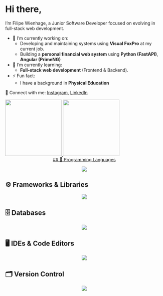 # Hi there, 
I’m Filipe Wienhage, a Junior Software Developer focused on evolving in full-stack web development.

- 🔭 I’m currently working on:
  - Developing and maintaining systems using **Visual FoxPro** at my current job.
  - Building a **personal financial web system** using **Python (FastAPI)**, **Angular (PrimeNG)**
- 🌱 I’m currently learning:
  - **Full-stack web development** (Frontend & Backend).
- ⚡ Fun fact:
  - I have a background in **Physical Education**

<p>
📲 Connect with me: 
<a href="https://www.instagram.com/filipeeduw/" target="_blank" rel="noopener noreferrer">Instagram</a>,  
<a href="https://www.linkedin.com/in/filipewienhage/" target="_blank" rel="noopener noreferrer">LinkedIn</a>
</p>

<div>
<a href="https://github.com/filipeeduardowienhage">
<img loading="lazy" height="180em" src="https://github-readme-stats.vercel.app/api/top-langs/?username=filipeeduardowienhage&layout=compact&langs_count=7&theme=dracula"/>
<img loading="lazy" height="180em" src="https://github-readme-stats.vercel.app/api?username=filipeeduardowienhage&show_icons=true&theme=dracula&include_all_commits=true&count_private=true"/>
</div>

<div align="center">
## 📝 Programming Languages
<p align="center">
  <a href="https://skillicons.dev">
    <img src="https://skillicons.dev/icons?i=html,css,jquery,js,ts,py,java" />
  </a>
</p>
</div>

## ⚙️ Frameworks & Libraries
<p align="center">
  <a href="https://skillicons.dev">
    <img src="https://skillicons.dev/icons?i=angular,django,fastapi" />
  </a>
</p>

## 🗄️ Databases
<p align="center">
  <a href="https://skillicons.dev">
    <img src="https://skillicons.dev/icons?i=mysql" />
  </a>
</p>

## 🖥️ IDEs & Code Editors
<p align="center">
  <a href="https://skillicons.dev">
    <img src="https://skillicons.dev/icons?i=eclipse,vscode" />
  </a>
</p>

## 🗂️ Version Control
<p align="center">
  <a href="https://skillicons.dev">
    <img src="https://skillicons.dev/icons?i=git,github,gitlab" />
  </a>
</p>

